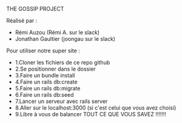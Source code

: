 THE GOSSIP PROJECT

Réalisé par :
- Rémi Auzou (Rémi A. sur le slack)
- Jonathan Gaultier (joongau sur le slack)

Pour utiliser notre super site :

- 1.Cloner les fichiers de ce repo github
- 2.Se positionner dans le dossier
- 3.Faire un bundle install
- 4.Faire un rails db:create
- 5.Faire un rails db:migrate
- 6.Faire un rails db:seed
- 7.Lancer un serveur avec rails server
- 8.Aller sur le localhost:3000 (si c'est celui que vous avez choisi)
- 9.Libre à vous de balancer TOUT CE QUE VOUS SAVEZ !!!!!!!